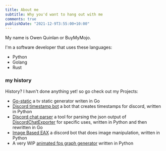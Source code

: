 ```yaml
---
title: About me
subtitle: Why you'd want to hang out with me
comments: true
publishDate: "2021-12-9T3:55:00+10:00"
---
```



My name is Owen Quinlan or BuyMyMojo.


I'm a software developer that uses these languages:


   - Python
   - Golang
   - Rust


### my history


History? I havn't done anything yet! so go check out my Projects:


   - [Go-static](https://gitlab.com/BuyMyMojo/go-static) a tv static generator writen in Go
   - [Discord timestamp bot](https://gitlab.com/BuyMyMojo/discord-timestamp-bot) a bot that creates timestamps for discord, written in Python
   - [Discord chat parser](https://gitlab.com/BuyMyMojo/discord-chat-parser) a tool for parsing the json output of [DiscordChatExporter](https://github.com/Tyrrrz/DiscordChatExporter) for specific uses, written in Python and then rewritten in Go
   - [Image Based EAX](https://gitlab.com/BuyMyMojo/Image-Based-EAX) a discord bot that does image manipulation, written in Python
   - A very WIP [animated fps graph generator](https://gitlab.com/BuyMyMojo/Video-FPS-overlay) written in Python
